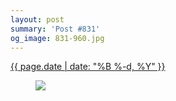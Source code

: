 ```yaml
---
layout: post
summary: 'Post #831'
og_image: 831-960.jpg
---
```


<div class="post">
 <time>
  <a href="/831">
   {{ page.date | date: "%B %-d, %Y" }}
  </a>
 </time>
 <a href="/831">
  <figure data-taken="5/26/2019">
   <img sizes="(min-width: 700px) 50vw, calc(100vw - 2rem)" src="{{ site.assets_url }}/831-480.jpg" srcset="{{ site.assets_url }}/831-240.jpg 240w, {{ site.assets_url }}/831-480.jpg 480w, {{ site.assets_url }}/831-720.jpg 720w, {{ site.assets_url }}/831-960.jpg 960w"/>
  </figure>
 </a>
</div>
